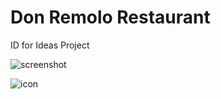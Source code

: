 # Don Remolo Restaurant
ID for Ideas Project

![screenshot](https://user-images.githubusercontent.com/3615859/35745176-55e1592c-0810-11e8-9d50-daae57746fd0.png)

![icon](public/favicon.ico)


